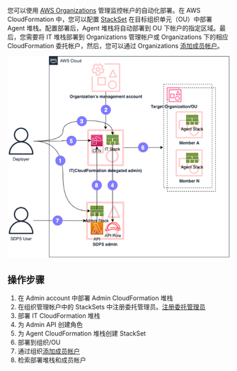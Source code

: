 您可以使用 [AWS Organizations](https://aws.amazon.com/organizations/) 管理监控帐户的自动化部署。在 AWS CloudFormation 中，您可以配置 [StackSet](https://docs.aws.amazon.com/AWSCloudFormation/latest/UserGuide/what-is-cfnstacksets.html) 在目标组织单元（OU）中部署 Agent 堆栈。配置部署后，Agent 堆栈将自动部署到 OU 下帐户的指定区域。最后，您需要将 IT 堆栈部署到 Organizations 管理帐户或 Organizations 下的相应 CloudFormation 委托帐户，然后，您可以通过 Organizations [添加成员帐户](../user-guide/data-source.md#add-aws-accounts-via-organization)。

![orgs-ctrl](docs/../../images/orgs-ctrl.png)

## 操作步骤
1. 在 Admin account 中部署 Admin CloudFormation 堆栈
2. 在组织管理帐户中的 StackSets 中注册委托管理员。[注册委托管理员](https://docs.aws.amazon.com/AWSCloudFormation/latest/UserGuide/stacksets-orgs-delegated-admin.html)
3. 部署 IT CloudFormation 堆栈
4. 为 Admin API 创建角色
5. 为 Agent CloudFormation 堆栈创建 StackSet
6. 部署到组织/OU
7. 通过组织[添加成员帐户](../user-guide/data-source.md#add-aws-accounts-via-organization)
8. 检索部署堆栈和成员帐户